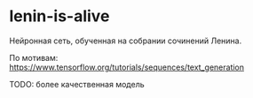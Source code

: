 # lenin-is-alive
Нейронная сеть, обученная на собрании сочинений Ленина.

По мотивам:
https://www.tensorflow.org/tutorials/sequences/text_generation

TODO:
более качественная модель
